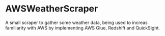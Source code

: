 # AWSWeatherScraper
A small scraper to gather some weather data, being used to increas familiarity with AWS by implementing AWS Glue, Redshift and QuickSight.
